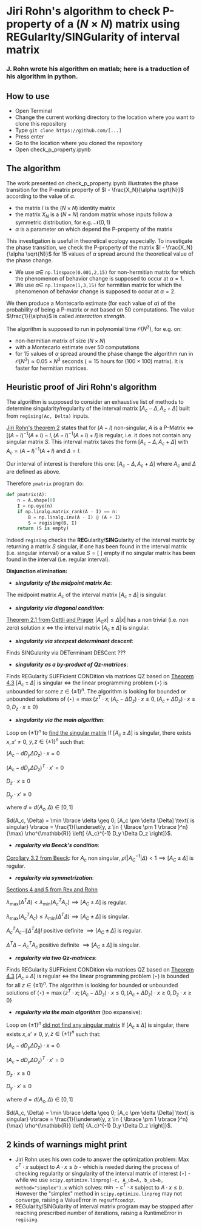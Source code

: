 # Jiri Rohn's algorithm to check P-property of a $(N \times N)$ matrix using **REG**ular**I**ty/**SING**ularity of interval matrix
### J. Rohn wrote his algorithm on matlab; here is a traduction of his algorithm in python.

## How to use
- Open Terminal
- Change the current working directory to the location where you want to clone this repository
- Type `git clone https://github.com/[...]`
- Press enter
- Go to the location where you cloned the repository
- Open check_p_property.ipynb

## The algorithm

The work presented on check_p_property.ipynb illustrates the phase transition for the P-matrix property of $I - \frac{X_N}{\alpha \sqrt{N}}$ according to the value of $\alpha$. 

- the matrix $I$ is the $(N \times N)$ identity matrix
- the matrix $X_N$ is a $(N \times N)$ random matrix whose inputs follow a symmetric distribution, for e.g. $\mathcal N (0,1)$
- $\alpha$ is a parameter on which depend the P-property of the matrix

This investigation is useful in theoretical ecology especially. To investigate the phase transition, we check the P-property of the matrix $I - \frac{X_N}{\alpha \sqrt{N}}$ for 15 values of $\alpha$ spread around the theoretical value of the phase change. 
- We use $\alpha \in$ `np.linspace(0.001,2,15)` for non-hermitian matrix for which the phenomenon of behavior change is supposed to occur at $\alpha = 1$. 
- We use $\alpha \in$ `np.linspace(1,3,15)` for hermitian matrix for which the phenomenon of behavior change is supposed to occur at $\alpha = 2$.

We then produce a Montecarlo estimate (for each value of $\alpha$) of the probability of being a P-matrix or not based on 50 computations. The value $\frac{1}{\alpha}$ is called *interaction strength*.

The algorithm is supposed to run in polynomial time $\mathcal O (N^3)$, for e.g. on:
- non-hermitian matrix of size $(N \times N)$
- with a Montecarlo estimate over 50 computations
- for 15 values of $\alpha$ spread around the phase change
the algorithm run in $\mathcal O (N^3) \approx 0.05 \times N^3$ seconds ($\approx 15$ hours for $(100 \times 100)$ matrix). 
It is faster for hermitian matrices.

## Heuristic proof of Jiri Rohn's algorithm

The algorithm is supposed to consider an exhaustive list of methods to determine singularity/regularity of the interval matrix $[A_c - \Delta,A_c + \Delta]$ built from `regising(Ac, Delta)` inputs.

[Jiri Rohn's theorem 2](http://dx.doi.org/10.1007/s11590-011-0318-y) states that for $(A - I)$ non-singular, $A$ is a P-Matrix $\iff$ $[ (A-I)^{-1} (A + I) - I, (A-I)^{-1} (A + I) + I ]$ is regular, i.e. it does not contain any singular matrix $S$. This interval matrix takes the form $[A_c - \Delta,A_c + \Delta]$ with $A_c = (A-I)^{-1} (A + I)$ and $\Delta = I$. 

Our interval of interest is therefore this one: $[A_c - \Delta,A_c + \Delta]$ where $A_c$ and $\Delta$ are defined as above.

Therefore `pmatrix` program do:

```python 
def pmatrix(A):
    n = A.shape[0]
    I = np.eye(n)
    if np.linalg.matrix_rank(A - I) == n:
        B = np.linalg.inv(A - I) @ (A + I)
        S = regising(B, I)
    return (S is empty)
```

Indeed `regising` checks the **REG**ular**I**ty/**SING**ularity of the interval matrix by returning a matrix $S$ singular, if one has been found in the interval matrix (i.e. singular interval) or a value $S = [ \ ]$ empty if no singular matrix has been found in the interval (i.e. regular interval).

**Disjunction elimination:**

- ***singularity of  the midpoint matrix Ac***: 

The midpoint matrix $A_c$ of the interval matrix $[A_c \pm \Delta]$ is singular.

- ***singularity via diagonal condition***: 

[Theorem 2.1 from Oettli and Prager](https://doi.org/10.1137/S0895479896310743) $|A_C x| \leq \Delta |x|$ has a non trivial (i.e. non zero) solution $x$ $\iff$ the interval matrix $[A_c \pm \Delta]$ is singular.

- ***singularity via steepest determinant descent***: 

Finds SINGularity via DETerminant DESCent ???

- ***singularity as a by-product of Qz-matrices***: 

Finds REGularity SUFFicient CONDition via matrices QZ based on [Theorem 4.3](https://doi.org/10.1137/S0895479896313978) $[A_c \pm \Delta]$ is singular $\iff$ the linear programming problem $(\star)$ is unbounded for some $z \in {\lbrace \pm 1 \rbrace}^n$. The algorithm is looking for bounded or unbounded solutions of $(\star) = \max \lbrace z^T \cdot x ; (A_c - \Delta D_z) \cdot x \leq 0, (A_c + \Delta D_z) \cdot x \geq 0, D_z \cdot x \geq 0 \rbrace$

- ***singularity via the main algorithm***: 

Loop on ${ \lbrace \pm 1 \rbrace }^n$ to [find the singular matrix](https://doi.org/10.1137/0614007) If $[A_c \pm \Delta]$ is singular, there exists $x, x' \neq 0$, $y, z \in { \lbrace \pm 1 \rbrace }^n$ such that:

$(A_c - d D_y \Delta D_z) \cdot x = 0$

$(A_c - d D_y \Delta D_z)^T \cdot x' = 0$

$D_z \cdot x \geq 0$

$D_y \cdot x' \geq 0$

where $d = d(A_c, \Delta) \in [0,1]$

$d(A_c, \Delta) = \min \lbrace \delta \geq 0; [A_c \pm \delta \Delta] \text{ is singular} \rbrace = \frac{1}{\underset{y, z \in { \lbrace \pm 1 \rbrace }^n}{\max} \rho^{\mathbb{R}} \left[ {A_c}^{-1} D_y \Delta D_z \right]}$.

- ***regularity  via Beeck's condition***: 

[Corollary 3.2 from Beeck](https://doi.org/10.1137/S0895479896310743): for $A_c$ non singular, $\rho (|{A_C}^{-1}| \Delta) < 1 \implies [A_C \pm \Delta]$ is regular.

- ***regularity  via symmetrization***: 

[Sections 4 and 5 from Rex and Rohn](https://doi.org/10.1137/S0895479896310743)

$\lambda_{\max}(\Delta^T \Delta) < \lambda_{\min}({A_c}^T A_c) \implies [A_C \pm \Delta]$ is regular.

$\lambda_{\max}({A_c}^T A_c) \leq \lambda_{\min}(\Delta^T \Delta) \implies [A_C \pm \Delta]$ is singular.

${A_c}^T A_c - \| \Delta^T \Delta \| I$ positive definite $\implies [A_C \pm \Delta]$ is regular.

$\Delta^T \Delta - {A_c}^T A_c$ positive definite $\implies [A_C \pm \Delta]$ is singular.


- ***regularity via two Qz-matrices***: 

Finds REGularity SUFFicient CONDition via matrices QZ based on [Theorem 4.3](https://doi.org/10.1137/S0895479896313978) $[A_c \pm \Delta]$ is regular $\iff$ the linear programming problem $(\star)$ is bounded for all $z \in { \lbrace \pm 1 \rbrace }^n$. The algorithm is looking for bounded or unbounded solutions of $(\star) = \max \lbrace z^T \cdot x ; (A_c - \Delta D_z) \cdot x \leq 0, (A_c + \Delta D_z) \cdot x \geq 0, D_z \cdot x \geq 0 \rbrace$

- ***regularity  via the main algorithm*** (too expansive): 

Loop on ${ \lbrace \pm 1 \rbrace }^n$ [did not find any singular matrix](https://doi.org/10.1137/0614007) If $[A_c \pm \Delta]$ is singular, there exists $x, x' \neq 0$, $y, z \in { \lbrace \pm 1 \rbrace }^n$ such that:

$(A_c - d D_y \Delta D_z) \cdot x = 0$

$(A_c - d D_y \Delta D_z)^T \cdot x' = 0$

$D_z \cdot x \geq 0$

$D_y \cdot x' \geq 0$

where $d = d(A_c, \Delta) \in [0,1]$

$d(A_c, \Delta) = \min \lbrace \delta \geq 0; [A_c \pm \delta \Delta] \text{ is singular} \rbrace = \frac{1}{\underset{y, z \in { \lbrace \pm 1 \rbrace }^n}{\max} \rho^{\mathbb{R}} \left[ {A_c}^{-1} D_y \Delta D_z \right]}$.

## 2 kinds of warnings might print

- Jiri Rohn uses his own code to answer the optimization problem: Max $c^T \cdot x$ subject to $A \cdot x \leq b$ - which is needed during the process of checking regularity or singularity of the interval matrix of interest ($\star$) - while we use `scipy.optimize.linprog(-c, A_ub=A, b_ub=b, method="simplex").x` which solves: $\min -c^T \cdot x$ subject to $A \cdot x \leq b$. However the "simplex" method in `scipy.optimize.linprog` may not converge, raising a ValueError in `regsuffcondqz`.
- REGularIty/SINGularity of interval matrix program may be stopped after reaching prescribed number of iterations, raising a RuntimeError in `regising`.